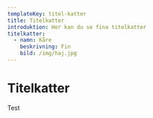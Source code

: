 ```yaml
---
templateKey: titel-katter
title: Titelkatter
introduktion: Her kan du se fina titelkatter
titelkatter:
  - namn: Kåre
    beskrivning: Fin
    bild: /img/haj.jpg
---
```


# Titelkatter
Test